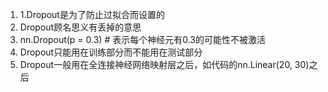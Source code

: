 1. 1.Dropout是为了防止过拟合而设置的
2. Dropout顾名思义有丢掉的意思
3. nn.Dropout(p = 0.3) # 表示每个神经元有0.3的可能性不被激活
4. Dropout只能用在训练部分而不能用在测试部分
5. Dropout一般用在全连接神经网络映射层之后，如代码的nn.Linear(20, 30)之后